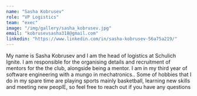 ```yaml
---
name: "Sasha Kobrusev"
role: "VP Logistics"
team: "exec"
image: "/img/gallery/sasha_kobrusev.jpg"
email: "kobrusevsasha318@gmail.com"
linkedin: "https://www.linkedin.com/in/sasha-kobrusev-56a75a219/"
---
```

My name is Sasha Kobrusev and I am the head of logistics at Schulich Ignite. I am responsible for the organising details and recruitment of mentors for the the club, alongside being a mentor. I am in my third year of software engineering with a mungo in mechatronics.. Some of hobbies that I do in my spare time are playing sports mainly basketball, learning new skills and meeting new peoplE, so feel free to reach out if you have any questions
